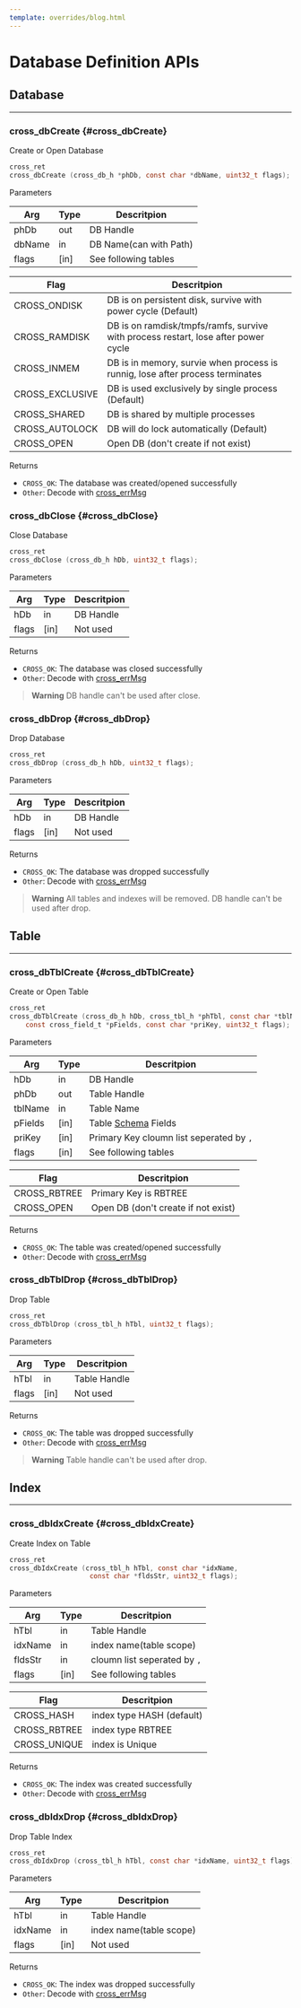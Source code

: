 ```yaml
---
template: overrides/blog.html
---
```


# Database Definition APIs

## Database
-------------------------------------------------------------------------------

### cross_dbCreate {#cross_dbCreate}

Create or Open Database
```c
cross_ret 
cross_dbCreate (cross_db_h *phDb, const char *dbName, uint32_t flags);
```
Parameters

 Arg     | Type | Descritpion
 ----    | ---- | ----
phDb     | out  | DB Handle
dbName   | in   | DB Name(can with Path)
flags    | [in] | See following tables

 Flag           | Descritpion
 ----           | ----
CROSS_ONDISK    | DB is on persistent disk, survive with power cycle (Default)
CROSS_RAMDISK   | DB is on ramdisk/tmpfs/ramfs, survive with process restart, lose after power cycle
CROSS_INMEM     | DB is in memory, survie when process is runnig, lose after process terminates
CROSS_EXCLUSIVE | DB is used exclusively by single process (Default)
CROSS_SHARED    | DB is shared by multiple processes
CROSS_AUTOLOCK  | DB will do lock automatically (Default)
CROSS_OPEN      | Open DB (don't create if not exist)

Returns

- `CROSS_OK`:	The database was created/opened successfully
- `Other`:		Decode with [cross_errMsg](#cross_errmsg)


### cross_dbClose {#cross_dbClose}

Close Database
```c
cross_ret 
cross_dbClose (cross_db_h hDb, uint32_t flags);
```
Parameters

 Arg     | Type | Descritpion
 ----    | ---- | ----
hDb      | in   | DB Handle
flags    | [in] | Not used

Returns

- `CROSS_OK`:	The database was closed successfully
- `Other`:		Decode with [cross_errMsg](#cross_errmsg)

> **Warning**
> DB handle can't be used after close.


### cross_dbDrop {#cross_dbDrop}

Drop Database
```c
cross_ret 
cross_dbDrop (cross_db_h hDb, uint32_t flags);
```
Parameters

 Arg     | Type | Descritpion
 ----    | ---- | ----
hDb      | in   | DB Handle
flags    | [in] | Not used

Returns

- `CROSS_OK`:	The database was dropped successfully
- `Other`:		Decode with [cross_errMsg](#cross_errmsg)

> **Warning**
> All tables and indexes will be removed.
> DB handle can't be used after drop.


## Table
-------------------------------------------------------------------------------

### cross_dbTblCreate {#cross_dbTblCreate}

Create or Open Table
```c
cross_ret 
cross_dbTblCreate (cross_db_h hDb, cross_tbl_h *phTbl, const char *tblName,
	const cross_field_t *pFields, const char *priKey, uint32_t flags);
```

Parameters

 Arg     | Type | Descritpion
 ----    | ---- | ----
hDb      | in   | DB Handle
phDb     | out  | Table Handle
tblName  | in   | Table Name
pFields  | [in] | Table [Schema](schema/) Fields
priKey   | [in] | Primary Key cloumn list seperated by `,`
flags    | [in] | See following tables

 Flag           | Descritpion
 ----           | ----
CROSS_RBTREE    | Primary Key is RBTREE
CROSS_OPEN      | Open DB (don't create if not exist)

Returns

- `CROSS_OK`:	The table was created/opened successfully
- `Other`:		Decode with [cross_errMsg](#cross_errmsg)


### cross_dbTblDrop {#cross_dbTblDrop}

Drop Table
```c
cross_ret 
cross_dbTblDrop (cross_tbl_h hTbl, uint32_t flags);
```

Parameters

 Arg     | Type | Descritpion
 ----    | ---- | ----
hTbl     | in   | Table Handle
flags    | [in] | Not used

Returns

- `CROSS_OK`:	The table was dropped successfully
- `Other`:		Decode with [cross_errMsg](#cross_errmsg)

> **Warning**
> Table handle can't be used after drop.


## Index
-------------------------------------------------------------------------------

### cross_dbIdxCreate {#cross_dbIdxCreate}

Create Index on Table
```c
cross_ret 
cross_dbIdxCreate (cross_tbl_h hTbl, const char *idxName, 
					const char *fldsStr, uint32_t flags);
```

Parameters

 Arg     | Type | Descritpion
 ----    | ---- | ----
hTbl     | in   | Table Handle
idxName  | in   | index name(table scope)
fldsStr  | in   | cloumn list seperated by `,`
flags    | [in] | See following tables

 Flag           | Descritpion
 ----           | ----
CROSS_HASH      | index type HASH (default)
CROSS_RBTREE    | index type RBTREE
CROSS_UNIQUE    | index is Unique

Returns

- `CROSS_OK`:	The index was created successfully
- `Other`:		Decode with [cross_errMsg](#cross_errmsg)


### cross_dbIdxDrop {#cross_dbIdxDrop}

Drop Table Index
```c
cross_ret 
cross_dbIdxDrop (cross_tbl_h hTbl, const char *idxName, uint32_t flags);
```
Parameters

 Arg     | Type | Descritpion
 ----    | ---- | ----
hTbl     | in   | Table Handle
idxName  | in   | index name(table scope)
flags    | [in] | Not used

Returns

- `CROSS_OK`:	The index was dropped successfully
- `Other`:		Decode with [cross_errMsg](#cross_errmsg)
